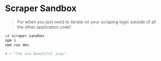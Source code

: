 # Scraper Sandbox
> For when you just need to iterate on your scraping logic outside of all the other applicaiton code!

```sh
cd scraper-sandbox
npm i
npm run dev

# > "You are beautiful joey"
```